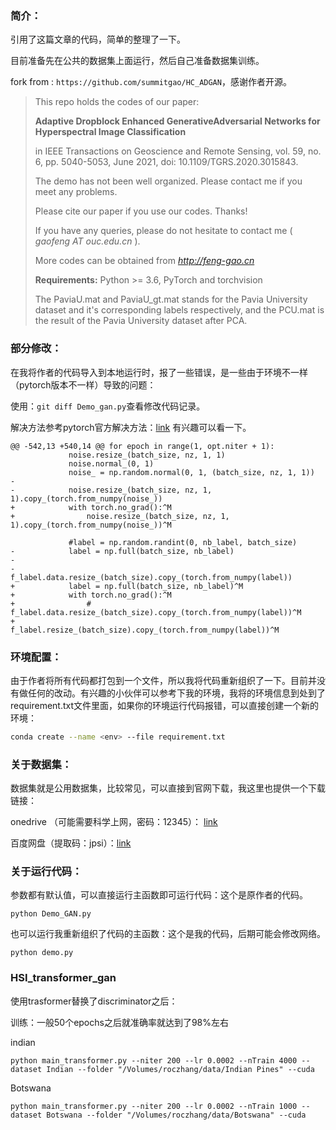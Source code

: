### 简介：

引用了这篇文章的代码，简单的整理了一下。

目前准备先在公共的数据集上面运行，然后自己准备数据集训练。

fork from : `https://github.com/summitgao/HC_ADGAN`，感谢作者开源。



> This repo holds the codes of our paper:
>
> **Adaptive Dropblock Enhanced GenerativeAdversarial Networks for Hyperspectral Image Classification**
>
> in IEEE Transactions on Geoscience and Remote Sensing, vol. 59, no. 6, pp. 5040-5053, June 2021, doi: 10.1109/TGRS.2020.3015843.
>
> The demo has not been well organized. Please contact me if you meet any problems.
>
> Please cite our paper if you use our codes. Thanks!
>
> If you have any queries, please do not hesitate to contact me ( *gaofeng AT ouc.edu.cn* ).
>
> More codes can be obtained from *http://feng-gao.cn*
>
> 
>
> **Requirements:** Python >= 3.6, PyTorch and torchvision 
>
> The PaviaU.mat and PaviaU_gt.mat stands for the Pavia University dataset and it's corresponding labels respectively, and the PCU.mat is the result of the Pavia University dataset after PCA.
>



### 部分修改：

在我将作者的代码导入到本地运行时，报了一些错误，是一些由于环境不一样（pytorch版本不一样）导致的问题：

使用：`git diff Demo_gan.py`查看修改代码记录。

解决方法参考pytorch官方解决方法：[link](https://discuss.pytorch.org/t/runtimeerror-set-sizes-contiguous-is-not-allowed-on-tensor-created-from-data-or-detach-in-pytorch-1-1-0/44208) 有兴趣可以看一下。

```text
@@ -542,13 +540,14 @@ for epoch in range(1, opt.niter + 1):
             noise.resize_(batch_size, nz, 1, 1)
             noise.normal_(0, 1)
             noise_ = np.random.normal(0, 1, (batch_size, nz, 1, 1))
-
-            noise.resize_(batch_size, nz, 1, 1).copy_(torch.from_numpy(noise_))
+            with torch.no_grad():^M
+                noise.resize_(batch_size, nz, 1, 1).copy_(torch.from_numpy(noise_))^M
 
             #label = np.random.randint(0, nb_label, batch_size)
-            label = np.full(batch_size, nb_label)
-
-            f_label.data.resize_(batch_size).copy_(torch.from_numpy(label))
+            label = np.full(batch_size, nb_label)^M
+            with torch.no_grad():^M
+                # f_label.data.resize_(batch_size).copy_(torch.from_numpy(label))^M
+                f_label.resize_(batch_size).copy_(torch.from_numpy(label))^M

```

### 环境配置：

由于作者将所有代码都打包到一个文件，所以我将代码重新组织了一下。目前并没有做任何的改动。有兴趣的小伙伴可以参考下我的环境，我将的环境信息到处到了requirement.txt文件里面，如果你的环境运行代码报错，可以直接创建一个新的环境：

```bash
conda create --name <env> --file requirement.txt
```

### 关于数据集：

数据集就是公用数据集，比较常见，可以直接到官网下载，我这里也提供一个下载链接：

onedrive （可能需要科学上网，密码：12345）： [link](https://8lkk36-my.sharepoint.com/:f:/g/personal/roczhang_8lkk36_onmicrosoft_com/EimlIYhaPYpPntKo2-BKey8Bwarqtz2kC2JB5imXuJmO9A?e=kzfeli)

百度网盘（提取码：jpsi）：[link](https://pan.baidu.com/s/1SpXMeqTmv4Kn5E5iAXLiIw?pwd=jpsi)

### 关于运行代码：

参数都有默认值，可以直接运行主函数即可运行代码：这个是原作者的代码。

```
python Demo_GAN.py
```

也可以运行我重新组织了代码的主函数：这个是我的代码，后期可能会修改网络。

```
python demo.py
```





### HSI_transformer_gan

使用trasformer替换了discriminator之后：



训练：一般50个epochs之后就准确率就达到了98%左右

indian

```
python main_transformer.py --niter 200 --lr 0.0002 --nTrain 4000 --dataset Indian --folder "/Volumes/roczhang/data/Indian Pines" --cuda
```

Botswana

```
python main_transformer.py --niter 200 --lr 0.0002 --nTrain 1000 --dataset Botswana --folder "/Volumes/roczhang/data/Botswana" --cuda
```





